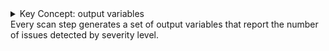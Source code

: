 <details><summary>Key Concept: output variables<summary>
Every scan step generates a set of output variables that report the number of issues detected by severity level. 
</details>